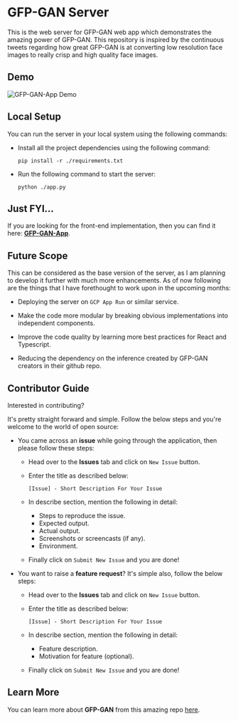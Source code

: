 # GFP-GAN Server

This is the web server for GFP-GAN web app which demonstrates the amazing power of GFP-GAN. This repository is inspired by the continuous tweets regarding how great GFP-GAN is at converting low resolution face images to really crisp and high quality face images.

## Demo

![GFP-GAN-App Demo](https://github.com/noobyogi0010/gfp-gan-app/blob/0111/sanity/assets/demo/demo.gif)

## Local Setup

You can run the server in your local system using the following commands:

- Install all the project dependencies using the following command:

    `pip install -r ./requirements.txt`

- Run the following command to start the server:

    `python ./app.py`

## Just FYI...

If you are looking for the front-end implementation, then you can find it here: [**GFP-GAN-App**](https://github.com/noobyogi0010/gfp-gan-app).

## Future Scope

This can be considered as the base version of the server, as I am planning to develop it further with much more enhancements. As of now following are the things that I have forethought to work upon in the upcoming months:

- Deploying the server on `GCP App Run` or similar service.

- Make the code more modular by breaking obvious implementations into independent components.

- Improve the code quality by learning more best practices for React and Typescript.

- Reducing the dependency on the inference created by GFP-GAN creators in their github repo.

## Contributor Guide

Interested in contributing?

It's pretty straight forward and simple. Follow the below steps and you're welcome to the world of open source:

- You came across an **issue** while going through the application, then please follow these steps:

    - Head over to the **Issues** tab and click on `New Issue` button.
    - Enter the title as described below:

        `[Issue] - Short Description For Your Issue`

    - In describe section, mention the following in detail:

        - Steps to reproduce the issue.
        - Expected output.
        - Actual output.
        - Screenshots or screencasts (if any).
        - Environment.

    - Finally click on `Submit New Issue` and you are done!

- You want to raise a **feature request**? It's simple also, follow the below steps:

    - Head over to the **Issues** tab and click on `New Issue` button.
    - Enter the title as described below:

        `[Issue] - Short Description For Your Issue`

    - In describe section, mention the following in detail:

        - Feature description.
        - Motivation for feature (optional).

    - Finally click on `Submit New Issue` and you are done!


## Learn More

You can learn more about **GFP-GAN** from this amazing repo [here](https://github.com/TencentARC/GFPGAN).
